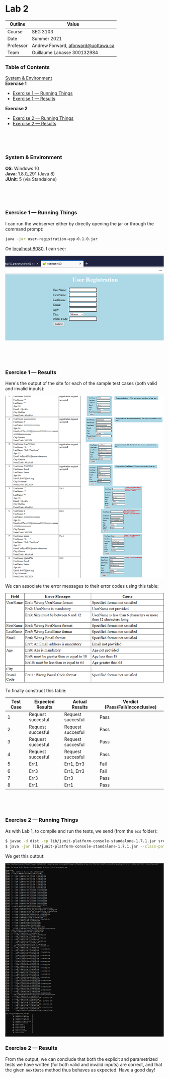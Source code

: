 # Lab 2

| Outline | Value |
| --- | --- |
| Course | SEG 3103 |
| Date | Summer 2021 |
| Professor | Andrew Forward, aforward@uottawa.ca |
| Team | Guillaume Labasse 300132984 |

### Table of Contents  
[System & Environment](#system--environment)  
**Exercise 1**
* [Exercise 1 — Running Things](#exercise-1--running-things)  
* [Exercise 1 — Results](#exercise-1--results)

**Exercise 2**
* [Exercise 2 — Running Things](#exercise-2--running-things)  
* [Exercise 2 — Results](#exercise-2--results)

<br><br><br>

### System & Environment

**OS**: Windows 10<br>
**Java**: 1.8.0_291 (Java 8)<br>
**JUnit**: 5 (via Standalone)

<br><br><br>

### Exercise 1 — Running Things

I can run the webserver either by directly opening the jar or through the command prompt:

```bash
java -jar user-registration-app-0.1.0.jar
```

On [localhost:8080](localhost:8080), I can see:

![Running site](assets/canrun.png)

<br><br><br>
### Exercise 1 — Results

Here's the output of the site for each of the sample test cases (both valid and invalid inputs):

![Test results](assets/siteresults.png)

We can associate the error messages to their error codes using this table:

![Error codes](assets/errcodes.png)

To finally construct this table:


| Test Case | Expected Results | Actual Results | Verdict (Pass/Fail/Inconclusive) |
| --- | --- | --- | --- |
| 1 | Request succesful  | Request succesful | Pass |
| 2 | Request succesful  | Request succesful | Pass |
| 3 | Request succesful  | Request succesful | Pass |
| 4 | Request succesful  | Request succesful | Pass |
| 5 | Err1 | Err1, Err3 | Fail |
| 6 | Err3 | Err1, Err3 | Fail |
| 7 | Err3 | Err3 | Pass |
| 8 | Err1 | Err1 | Pass |

<br><br><br>

### Exercise 2 — Running Things

As with Lab 1, to compile and run the tests, we send (from the `ecs` folder):
```bash
$ javac -d dist -cp lib/junit-platform-console-standalone-1.7.1.jar src/*.java test/*.java
$ java -jar lib/junit-platform-console-standalone-1.7.1.jar --class-path dist --scan-class-path
```

We get this output:

![Date test outputs](assets/output.png)

### Exercise 2 — Results

From the output, we can conclude that both the explicit and parametrized tests we have written (for both valid and invalid inputs) are correct, and that the given `nextDate` method thus behaves as expected. Have a good day!
